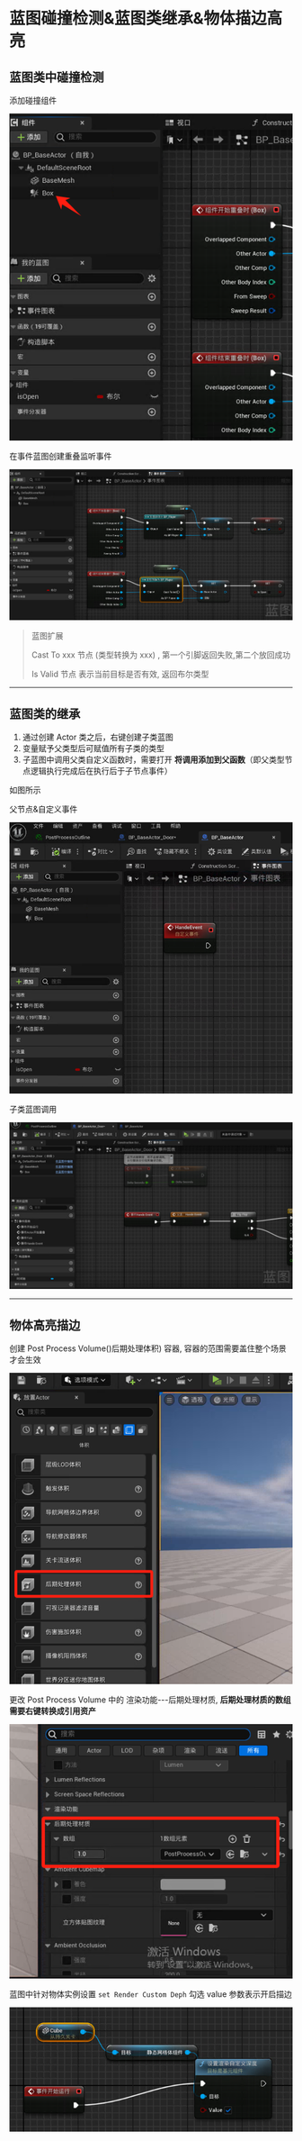 # 蓝图碰撞检测&蓝图类继承&物体描边高亮

## 蓝图类中碰撞检测

添加碰撞组件

![](https://raw.githubusercontent.com/gongjianOnline/ImgHosting/main/img/1724724373976.png)

在事件蓝图创建重叠监听事件

![](https://raw.githubusercontent.com/gongjianOnline/ImgHosting/main/img/1724724480209.png)

> 蓝图扩展
>
> Cast To xxx 节点 (类型转换为 xxx) , 第一个引脚返回失败,第二个放回成功
>
> Is Valid 节点 表示当前目标是否有效, 返回布尔类型

---

## 蓝图类的继承

1. 通过创建 Actor 类之后，右键创建子类蓝图
2. 变量赋予父类型后可赋值所有子类的类型
3. 子蓝图中调用父类自定义函数时，需要打开 **将调用添加到父函数**（即父类型节点逻辑执行完成后在执行后于子节点事件）

如图所示

父节点&自定义事件

![](https://raw.githubusercontent.com/gongjianOnline/ImgHosting/main/img/1724724915161.png)

子类蓝图调用

![](https://raw.githubusercontent.com/gongjianOnline/ImgHosting/main/img/1724724980750.png)

---

## 物体高亮描边

创建 Post Process Volume()后期处理体积) 容器, 容器的范围需要盖住整个场景才会生效

![](https://raw.githubusercontent.com/gongjianOnline/ImgHosting/main/img/1724895758130.png)

更改  Post Process Volume 中的 渲染功能---后期处理材质, **后期处理材质的数组需要右键转换成引用资产**

![](https://raw.githubusercontent.com/gongjianOnline/ImgHosting/main/img/1724895897497.png)

蓝图中针对物体实例设置 `set Render Custom Deph` 勾选 value 参数表示开启描边

![](https://raw.githubusercontent.com/gongjianOnline/ImgHosting/main/img/1724896056723.png)